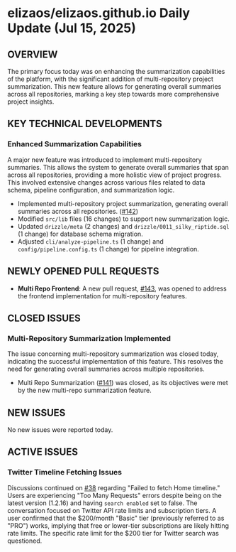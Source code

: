 # elizaos/elizaos.github.io Daily Update (Jul 15, 2025)
## OVERVIEW 
The primary focus today was on enhancing the summarization capabilities of the platform, with the significant addition of multi-repository project summarization. This new feature allows for generating overall summaries across all repositories, marking a key step towards more comprehensive project insights.

## KEY TECHNICAL DEVELOPMENTS

### Enhanced Summarization Capabilities
A major new feature was introduced to implement multi-repository summaries. This allows the system to generate overall summaries that span across all repositories, providing a more holistic view of project progress. This involved extensive changes across various files related to data schema, pipeline configuration, and summarization logic.
- Implemented multi-repository project summarization, generating overall summaries across all repositories. ([#142](https://github.com/elizaos/elizaos.github.io/pull/142))
- Modified `src/lib` files (16 changes) to support new summarization logic.
- Updated `drizzle/meta` (2 changes) and `drizzle/0011_silky_riptide.sql` (1 change) for database schema migration.
- Adjusted `cli/analyze-pipeline.ts` (1 change) and `config/pipeline.config.ts` (1 change) for pipeline integration.

## NEWLY OPENED PULL REQUESTS
- **Multi Repo Frontend**: A new pull request, [#143](https://github.com/elizaos/elizaos.github.io/pull/143), was opened to address the frontend implementation for multi-repository features.

## CLOSED ISSUES
### Multi-Repository Summarization Implemented
The issue concerning multi-repository summarization was closed today, indicating the successful implementation of this feature. This resolves the need for generating overall summaries across multiple repositories.
- Multi Repo Summarization ([#141](https://github.com/elizaos/elizaos.github.io/issues/141)) was closed, as its objectives were met by the new multi-repo summarization feature.

## NEW ISSUES
No new issues were reported today.

## ACTIVE ISSUES
### Twitter Timeline Fetching Issues
Discussions continued on [#38](https://github.com/elizaos/elizaos.github.io/issues/38) regarding "Failed to fetch Home timeline." Users are experiencing "Too Many Requests" errors despite being on the latest version (1.2.16) and having `search enabled` set to false. The conversation focused on Twitter API rate limits and subscription tiers. A user confirmed that the $200/month "Basic" tier (previously referred to as "PRO") works, implying that free or lower-tier subscriptions are likely hitting rate limits. The specific rate limit for the $200 tier for Twitter search was questioned.